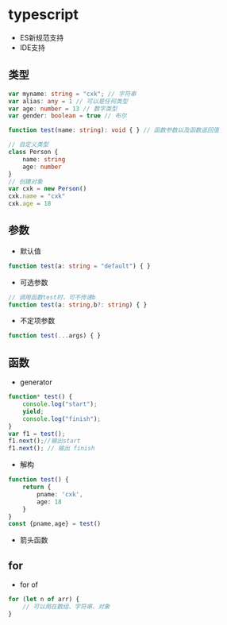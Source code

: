 # typescript

- ES新规范支持
- IDE支持

## 类型

```ts
var myname: string = "cxk"; // 字符串
var alias: any = 1 // 可以是任何类型
var age: number = 13 // 数字类型
var gender: boolean = true // 布尔

function test(name: string): void { } // 函数参数以及函数返回值

// 自定义类型
class Person {
    name: string
    age: number
}
// 创建对象
var cxk = new Person()
cxk.name = "cxk"
cxk.age = 18
```

## 参数

- 默认值

```ts
function test(a: string = "default") { }
```

- 可选参数

```ts
// 调用函数test时，可不传递b
function test(a: string,b?: string) { }
```

- 不定项参数

```ts
function test(...args) { }
```

## 函数

- generator

```ts
function* test() { 
    console.log("start");
    yield;
    console.log("finish");
}
var f1 = test();
f1.next();//输出start
f1.next(); // 输出 finish
```

- 解构

```ts
function test() {
    return {
        pname: 'cxk',
        age: 18
    }
}
const {pname,age} = test()
```

- 箭头函数

## for

- for of

```ts
for (let n of arr) {
    // 可以用在数组、字符串、对象
}
```
